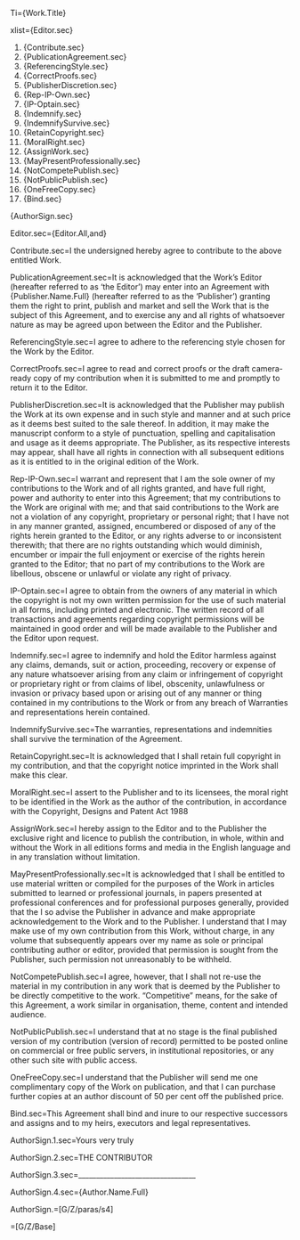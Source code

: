 Ti={Work.Title}

xlist={Editor.sec}<ol><li>{Contribute.sec}<li>{PublicationAgreement.sec}<li>{ReferencingStyle.sec}<li>{CorrectProofs.sec}<li>{PublisherDiscretion.sec}<li>{Rep-IP-Own.sec}<li>{IP-Optain.sec}<li>{Indemnify.sec}<li>{IndemnifySurvive.sec}<li>{RetainCopyright.sec}<li>{MoralRight.sec}<li>{AssignWork.sec}<li>{MayPresentProfessionally.sec}<li>{NotCompetePublish.sec}<li>{NotPublicPublish.sec}<li>{OneFreeCopy.sec}<li>{Bind.sec}</ol>{AuthorSign.sec}

Editor.sec={Editor.All,and}

Contribute.sec=I the undersigned hereby agree to contribute to the above entitled Work.

PublicationAgreement.sec=It is acknowledged that the Work’s Editor (hereafter referred to as ‘the Editor’) may enter into an Agreement with {Publisher.Name.Full} (hereafter referred to as the ‘Publisher’) granting them the right to print, publish and market and sell the Work that is the subject of this Agreement, and to exercise any and all rights of whatsoever nature as may be agreed upon between the Editor and the Publisher.

ReferencingStyle.sec=I agree to adhere to the referencing style chosen for the Work by the Editor.

CorrectProofs.sec=I agree to read and correct proofs or the draft camera-ready copy of my contribution when it is submitted to me and promptly to return it to the Editor.

PublisherDiscretion.sec=It is acknowledged that the Publisher may publish the Work at its own expense and in such style and manner and at such price as it deems best suited to the sale thereof. In addition, it may make the manuscript conform to a style of punctuation, spelling and capitalisation and usage as it deems appropriate. The Publisher, as its respective interests may appear, shall have all rights in connection with all subsequent editions as it is entitled to in the original edition of the Work.

Rep-IP-Own.sec=I warrant and represent that I am the sole owner of my contributions to the Work and of all rights granted, and have full right, power and authority to enter into this Agreement; that my contributions to the Work are original with me; and that said contributions to the Work are not a violation of any copyright, proprietary or personal right; that I have not in any manner granted, assigned, encumbered or disposed of any of the rights herein granted to the Editor, or any rights adverse to or inconsistent therewith; that there are no rights outstanding which would diminish, encumber or impair the full enjoyment or exercise of the rights herein granted to the Editor; that no part of my contributions to the Work are libellous, obscene or unlawful or violate any right of privacy.

IP-Optain.sec=I agree to obtain from the owners of any material in which the copyright is not my own written permission for the use of such material in all forms, including printed and electronic. The written record of all transactions and agreements regarding copyright permissions will be maintained in good order and will be made available to the Publisher and the Editor upon request.

Indemnify.sec=I agree to indemnify and hold the Editor harmless against any claims, demands, suit or action, proceeding, recovery or expense of any nature whatsoever arising from any claim or infringement of copyright or proprietary right or from claims of libel, obscenity, unlawfulness or invasion or privacy based upon or arising out of any manner or thing contained in my contributions to the Work or from any breach of Warranties and representations herein contained.

IndemnifySurvive.sec=The warranties, representations and indemnities shall survive the termination of the Agreement.

RetainCopyright.sec=It is acknowledged that I shall retain full copyright in my contribution, and that the copyright notice imprinted in the Work shall make this clear.

MoralRight.sec=I assert to the Publisher and to its licensees, the moral right to be identified in the Work as the author of the contribution, in accordance with the Copyright, Designs and Patent Act 1988

AssignWork.sec=I hereby assign to the Editor and to the Publisher the exclusive right and licence to publish the contribution, in whole, within and without the Work in all editions forms and media in the English language and in any translation without limitation.

MayPresentProfessionally.sec=It is acknowledged that I shall be entitled to use material written or compiled for the purposes of the Work in articles submitted to learned or professional journals, in papers presented at professional conferences and for professional purposes generally, provided that the I so advise the Publisher in advance and make appropriate acknowledgement to the Work and to the Publisher. I understand that I may make use of my own contribution from this Work, without charge, in any volume that subsequently appears over my name as sole or principal contributing author or editor, provided that permission is sought from the Publisher, such permission not unreasonably to be withheld.

NotCompetePublish.sec=I agree, however, that I shall not re-use the material in my contribution in any work that is deemed by the Publisher to be directly competitive to the work. “Competitive” means, for the sake of this Agreement, a work similar in organisation, theme, content and intended audience.

NotPublicPublish.sec=I understand that at no stage is the final published version of my contribution (version of record) permitted to be posted online on commercial or free public servers, in institutional repositories, or any other such site with public access.

OneFreeCopy.sec=I understand that the Publisher will send me one complimentary copy of the Work on publication, and that I can purchase further copies at an author discount of 50 per cent off the published price.

Bind.sec=This Agreement shall bind and inure to our respective successors and assigns and to my heirs, executors and legal representatives.

AuthorSign.1.sec=Yours very truly

AuthorSign.2.sec=THE CONTRIBUTOR

AuthorSign.3.sec=_________________________________

AuthorSign.4.sec={Author.Name.Full}

AuthorSign.=[G/Z/paras/s4]


=[G/Z/Base]